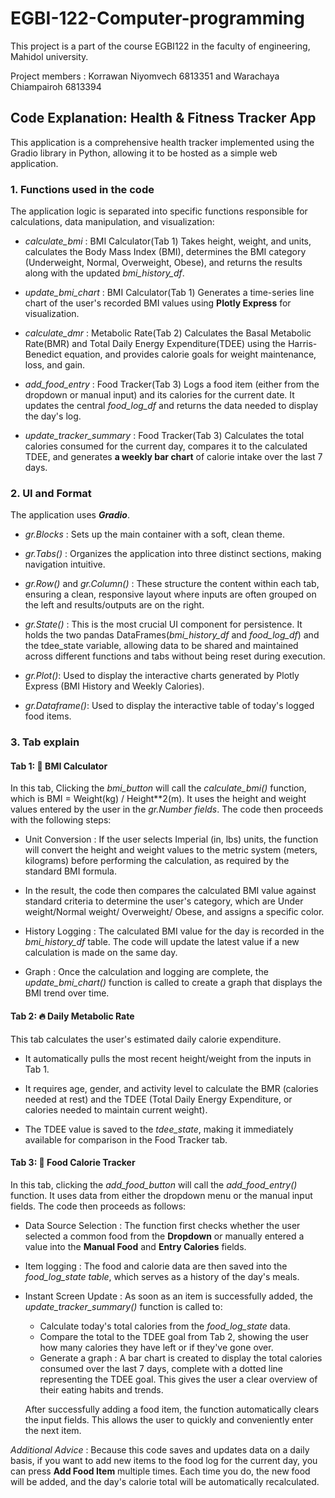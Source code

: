 # EGBI-122-Computer-programming
This project is a part of the course EGBI122 in the faculty of engineering, Mahidol university.

Project members : Korrawan Niyomvech 6813351 and Warachaya Chiampairoh 6813394

## Code Explanation: Health & Fitness Tracker App
This application is a comprehensive health tracker implemented using the Gradio library in Python, allowing it to be hosted as a simple web application.

### 1. Functions used in the code
The application logic is separated into specific functions responsible for calculations, data manipulation, and visualization:

- _calculate_bmi_ : BMI Calculator(Tab 1)
  Takes height, weight, and units, calculates the Body Mass Index (BMI), determines the BMI category (Underweight, Normal, Overweight, Obese), and returns the results along with the updated _bmi_history_df_.

- _update_bmi_chart_ : BMI Calculator(Tab 1)
  Generates a time-series line chart of the user's recorded BMI values using **Plotly Express** for visualization.

- _calculate_dmr_ : Metabolic Rate(Tab 2)
  Calculates the Basal Metabolic Rate(BMR) and Total Daily Energy Expenditure(TDEE) using the Harris-Benedict equation, and provides calorie goals for weight maintenance, loss, and gain.

- _add_food_entry_ : Food Tracker(Tab 3)
  Logs a food item (either from the dropdown or manual input) and its calories for the current date. It updates the central _food_log_df_ and returns the data needed to display the day's log.

- _update_tracker_summary_ : Food Tracker(Tab 3)
  Calculates the total calories consumed for the current day, compares it to the calculated TDEE, and generates **a weekly bar chart** of calorie intake over the last 7 days.

### 2. UI and Format
The application uses _**Gradio**_.

- _gr.Blocks_ : Sets up the main container with a soft, clean theme.

- _gr.Tabs()_ : Organizes the application into three distinct sections, making navigation intuitive.

- _gr.Row()_ and _gr.Column()_ : These structure the content within each tab, ensuring a clean, responsive layout where inputs are often grouped on the left and results/outputs are on the right.

- _gr.State()_ : This is the most crucial UI component for persistence. It holds the two pandas DataFrames(_bmi_history_df_ and _food_log_df_) and the tdee_state variable, allowing data to be shared and maintained across different functions and tabs without being reset during execution.

- _gr.Plot()_: Used to display the interactive charts generated by Plotly Express (BMI History and Weekly Calories).

- _gr.Dataframe()_: Used to display the interactive table of today's logged food items.

### 3. Tab explain
#### Tab 1: 💪 BMI Calculator
  In this tab, Clicking the _bmi_button_ will call the _calculate_bmi()_ function, which is BMI = Weight(kg) / Height**2(m). It uses the height and weight values entered by  the user in the _gr.Number fields_. The code then proceeds with the following steps:

- Unit Conversion : If the user selects Imperial (in, lbs) units, the function will convert the height and weight values to the metric system (meters, kilograms) before performing the calculation, as required by the standard BMI formula.

- In the result, the code then compares the calculated BMI value against standard criteria to determine the user's category, which are Under weight/Normal weight/ Overweight/ Obese, and assigns a specific color.

- History Logging : The calculated BMI value for the day is recorded in the _bmi_history_df_ table. The code will update the latest value if a new calculation is made on the same day.

- Graph : Once the calculation and logging are complete, the _update_bmi_chart()_ function is called to create a graph that displays the BMI trend over time.


#### Tab 2: 🔥 Daily Metabolic Rate
  This tab calculates the user's estimated daily calorie expenditure.

- It automatically pulls the most recent height/weight from the inputs in Tab 1.

- It requires age, gender, and activity level to calculate the BMR (calories needed at rest) and the TDEE (Total Daily Energy Expenditure, or calories needed to maintain current weight).

- The TDEE value is saved to the _tdee_state_, making it immediately available for comparison in the Food Tracker tab.

#### Tab 3: 🍏 Food Calorie Tracker
  In this tab, clicking the _add_food_button_ will call the _add_food_entry()_ function. It uses data from either the dropdown menu or the manual input fields. The code then proceeds as follows:

- Data Source Selection : The function first checks whether the user selected a common food from the **Dropdown** or manually entered a value into the **Manual Food** and **Entry Calories**  fields.
- Item logging : The food and calorie data are then saved into the _food_log_state table_, which serves as a history of the day's meals.
- Instant Screen Update : As soon as an item is successfully added, the _update_tracker_summary()_ function is called to:
    - Calculate today's total calories from the _food_log_state_ data.
    - Compare the total to the TDEE goal from Tab 2, showing the user how many calories they have left or if they've gone over.
    - Generate a graph : A bar chart is created to display the total calories consumed over the last 7 days, complete with a dotted line representing the TDEE goal. This gives the user a clear overview of their eating habits and trends.


  After successfully adding a food item, the function automatically clears the input fields. This allows the user to quickly and conveniently enter the next item.

_Additional Advice_ : Because this code saves and updates data on a daily basis, if you want to add new items to the food log for the current day, you can press **Add Food Item** multiple times. Each time you do, the new food will be added, and the day's calorie total will be automatically recalculated.


